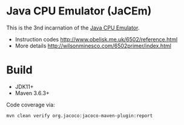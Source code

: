 <!---
 Licensed to the Apache Software Foundation (ASF) under one or more
 contributor license agreements.  See the NOTICE file distributed with
 this work for additional information regarding copyright ownership.
 The ASF licenses this file to You under the Apache License, Version 2.0
 (the "License"); you may not use this file except in compliance with
 the License.  You may obtain a copy of the License at

      http://www.apache.org/licenses/LICENSE-2.0

 Unless required by applicable law or agreed to in writing, software
 distributed under the License is distributed on an "AS IS" BASIS,
 WITHOUT WARRANTIES OR CONDITIONS OF ANY KIND, either express or implied.
 See the License for the specific language governing permissions and
 limitations under the License.
-->
# Java CPU Emulator (JaCEm)

This is the 3nd incarnation of the [Java CPU Emulator](https://github.com/khmarbaise/CPUEmu). 

* Instruction codes http://www.obelisk.me.uk/6502/reference.html
* More details http://wilsonminesco.com/6502primer/index.html

# Build

* JDK11+
* Maven 3.6.3+

Code coverage via:
```bash
mvn clean verify org.jacoco:jacoco-maven-plugin:report
```
